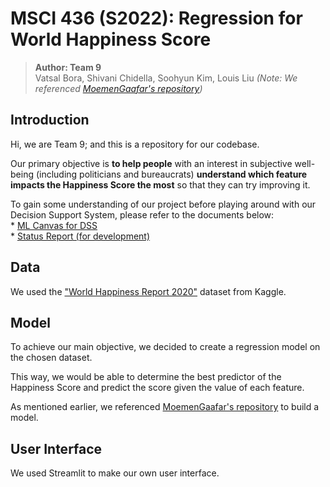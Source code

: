 # MSCI 436 (S2022): Regression for World Happiness Score

> **Author: Team 9**  
> Vatsal Bora, Shivani Chidella, Soohyun Kim, Louis Liu
> *(Note: We referenced [MoemenGaafar's repository](https://github.com/MoemenGaafar/World-Happiness-Machine-Learning/blob/main/Project_Notebook.ipynb))*

## Introduction

Hi, we are Team 9; and this is a repository for our codebase.  

Our primary objective is **to help people** with an interest in subjective well-being (including politicians and bureaucrats) **understand which feature impacts the Happiness Score the most** so that they can try improving it.  

To gain some understanding of our project before playing around with our Decision Support System, please refer to the documents below:  
    * [ML Canvas for DSS](https://docs.google.com/document/d/1u4ShCuBDY856Qx5RbafQVW9qb2eHTPUJ/edit?usp=sharing&ouid=104657686272436864334&rtpof=true&sd=true)  
    * [Status Report (for development)](https://docs.google.com/document/d/1HikO9uLtq5pj5dgth8HtPZjJlEASzyajwIKiX_4ZXDM/edit?usp=sharing)

## Data

We used the ["World Happiness Report 2020"](https://www.kaggle.com/datasets/londeen/world-happiness-report-2020) dataset from Kaggle.

## Model

To achieve our main objective, we decided to create a regression model on the chosen dataset.  

This way, we would be able to determine the best predictor of the Happiness Score and predict the score given the value of each feature.  

As mentioned earlier, we referenced [MoemenGaafar's repository](https://github.com/MoemenGaafar/World-Happiness-Machine-Learning/blob/main/Project_Notebook.ipynb) to build a model.

## User Interface

We used Streamlit to make our own user interface.